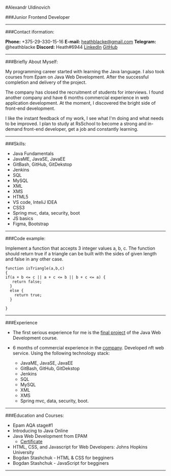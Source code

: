 #Alexandr Uldinovich

###Junior Frontend Developer


---


###Contact iformation:

**Phone:** +375-29-330-15-16
**E-mail:** heathblacke@gmail.com
**Telegram:** @heathblacke
**Discord:** Heath#6944
[LinkedIn](https://www.linkedin.com/in/alexandr-uldinovich-126224226/)
[GitHub](https://github.com/heathblacke)

---


###Briefly About Myself: 

My programming career started with learning the Java language. I also took courses from Epam on Java Web Development. After the successful completion and delivery of the project. 

The company has closed the recruitment of students for interviews. I found another company and have 6 months commercial experience in web application development. At the moment, I discovered the bright side of front-end development. 

I like the instant feedback of my work, I see what I'm doing and what needs to be improved. I plan to study at RsSchool to become a strong and in-demand front-end developer, get a job and constantly learning.


---

###Skills:
* Java Fundamentals
* JavaME, JavaSE, JavaEE
* GitBash, GitHub, GitDekstop
* Jenkins
* SQL
* MySQL 
* XML
* XMS
* HTML5
* VS code, InteliJ IDEA 
* CSS3
* Spring mvc, data, security, boot
* JS basics
* Figma, Bootstrap

---

###Code example: 

Implement a function that accepts 3 integer values a, b, c. The function should return true if a triangle can be built with the sides of given length and false in any other case.

```
function isTriangle(a,b,c)
{
if(a + b <= c || a + c <= b || b + c <= a) {
   return false;
  }
  else {
    return true;
  }

}

```

---

###Experience

* The first serious experience for me is the [final project](https://github.com/heathblacke/FinalProject) of the Java Web Development course.

* 6 months of commercial experience in the [company](https://www.linkedin.com/company/apvb/). Developed nft web service. Using the following technology stack:
    + JavaME, JavaSE, JavaEE
    + GitBash, GitHub, GitDekstop
    + Jenkins
    + SQL
    + MySQL 
    + XML
    + XMS
    + Spring mvc, data, security, boot.

---

###Education and Courses:
* Epam AQA stage#1
* Introducing to Java Online
* Java Web Development from EPAM
    + [Certificate](https://certificates.epam.com/certificates/0ca05724-eba8-4290-80e8-a8c6609ac555)
* HTML, CSS, and Javascript for Web Developers: Johns Hopkins University
* Bogdan Stashchuk - HTML & CSS for begginers
* Bogdan Stashchuk - JavaScript for begginers

---
    